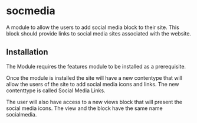 # socmedia
A module to allow the users to add social media block to their site. This block should provide links to social media sites associated with the website.

## Installation
The Module requires the features module to be installed as a prerequisite. 

Once the module is installed the site will have a new contentype that will allow the users of the site to add social media icons and links. The new contenttype is called Social Media Links.

The user will also have access to a new views block that will present the social media icons. The view and the block have the same name socialmedia.

